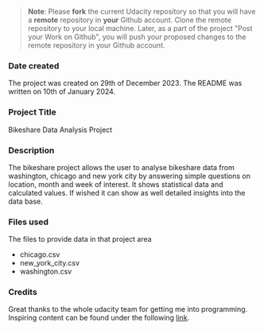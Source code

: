 >**Note**: Please **fork** the current Udacity repository so that you will have a **remote** repository in **your** Github account. Clone the remote repository to your local machine. Later, as a part of the project "Post your Work on Github", you will push your proposed changes to the remote repository in your Github account.

### Date created
The project was created on 29th of December 2023. 
The README was written on 10th of January 2024. 

### Project Title
Bikeshare Data Analysis Project

### Description
The bikeshare project allows the user to analyse bikeshare data from washington, chicago and new york city by answering simple questions on location, month and week of interest. It shows statistical data and calculated values. If wished it can show as well detailed insights into the data base. 

### Files used
The files to provide data in that project area 
* chicago.csv
* new_york_city.csv
* washington.csv

### Credits
Great thanks to the whole udacity team for getting me into programming. 
Inspiring content can be found under the following [link](https://www.udacity.com/).

